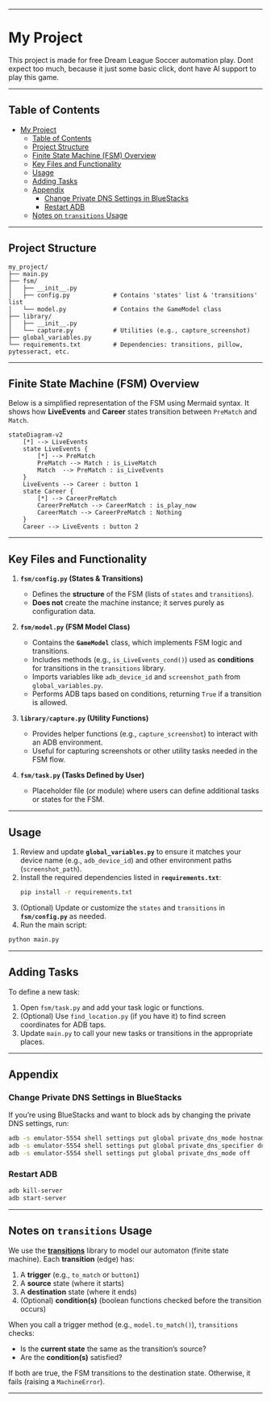 
---

# My Project

This project is made for free Dream League Soccer automation play. Dont expect too much, because it just some basic click, dont have AI support to play this game.

---

## Table of Contents
- [My Project](#my-project)
  - [Table of Contents](#table-of-contents)
  - [Project Structure](#project-structure)
  - [Finite State Machine (FSM) Overview](#finite-state-machine-fsm-overview)
  - [Key Files and Functionality](#key-files-and-functionality)
  - [Usage](#usage)
  - [Adding Tasks](#adding-tasks)
  - [Appendix](#appendix)
    - [Change Private DNS Settings in BlueStacks](#change-private-dns-settings-in-bluestacks)
    - [Restart ADB](#restart-adb)
  - [Notes on `transitions` Usage](#notes-on-transitions-usage)

---

## Project Structure

```plaintext
my_project/
├── main.py
├── fsm/
│   ├── __init__.py
│   ├── config.py            # Contains 'states' list & 'transitions' list
│   └── model.py             # Contains the GameModel class
├── library/
│   ├── __init__.py
│   └── capture.py           # Utilities (e.g., capture_screenshot)
├── global_variables.py
└── requirements.txt         # Dependencies: transitions, pillow, pytesseract, etc.
```

---

## Finite State Machine (FSM) Overview

Below is a simplified representation of the FSM using Mermaid syntax. It shows how **LiveEvents** and **Career** states transition between `PreMatch` and `Match`.

```mermaid
stateDiagram-v2
    [*] --> LiveEvents
    state LiveEvents {
        [*] --> PreMatch 
        PreMatch --> Match : is_LiveMatch
        Match  --> PreMatch : is_LiveEvents
    }
    LiveEvents --> Career : button 1
    state Career {
        [*] --> CareerPreMatch
        CareerPreMatch --> CareerMatch : is_play_now
        CareerMatch --> CareerPreMatch : Nothing
    }
    Career --> LiveEvents : button 2
```

---

## Key Files and Functionality

1. **`fsm/config.py` (States & Transitions)**
   - Defines the **structure** of the FSM (lists of `states` and `transitions`).
   - **Does not** create the machine instance; it serves purely as configuration data.

2. **`fsm/model.py` (FSM Model Class)**
   - Contains the **`GameModel`** class, which implements FSM logic and transitions.
   - Includes methods (e.g., `is_LiveEvents_cond()`) used as **conditions** for transitions in the `transitions` library.
   - Imports variables like `adb_device_id` and `screenshot_path` from `global_variables.py`.
   - Performs ADB taps based on conditions, returning `True` if a transition is allowed.

3. **`library/capture.py` (Utility Functions)**
   - Provides helper functions (e.g., `capture_screenshot`) to interact with an ADB environment.
   - Useful for capturing screenshots or other utility tasks needed in the FSM flow.

4. **`fsm/task.py` (Tasks Defined by User)**
   - Placeholder file (or module) where users can define additional tasks or states for the FSM.

---

## Usage

1. Review and update **`global_variables.py`** to ensure it matches your device name (e.g., `adb_device_id`) and other environment paths (`screenshot_path`).
2. Install the required dependencies listed in **`requirements.txt`**:
   ```bash
   pip install -r requirements.txt
   ```
3. (Optional) Update or customize the `states` and `transitions` in **`fsm/config.py`** as needed.
4. Run the main script:

```bash
python main.py
```
---

## Adding Tasks

To define a new task:

1. Open `fsm/task.py` and add your task logic or functions.  
2. (Optional) Use `find_location.py` (if you have it) to find screen coordinates for ADB taps.  
3. Update `main.py` to call your new tasks or transitions in the appropriate places.

---

## Appendix

### Change Private DNS Settings in BlueStacks

If you’re using BlueStacks and want to block ads by changing the private DNS settings, run:

```bash
adb -s emulator-5554 shell settings put global private_dns_mode hostname
adb -s emulator-5554 shell settings put global private_dns_specifier dns.adguard.com
adb -s emulator-5554 shell settings put global private_dns_mode off
```

### Restart ADB

```bash
adb kill-server
adb start-server
```

---

## Notes on `transitions` Usage

We use the [**transitions**](https://github.com/pytransitions/transitions) library to model our automaton (finite state machine). Each **transition** (edge) has:

1. A **trigger** (e.g., `to_match` or `button1`)  
2. A **source** state (where it starts)  
3. A **destination** state (where it ends)  
4. (Optional) **condition(s)** (boolean functions checked before the transition occurs)

When you call a trigger method (e.g., `model.to_match()`), `transitions` checks:

- Is the **current state** the same as the transition’s source?  
- Are the **condition(s)** satisfied?  

If both are true, the FSM transitions to the destination state. Otherwise, it fails (raising a `MachineError`).

---
